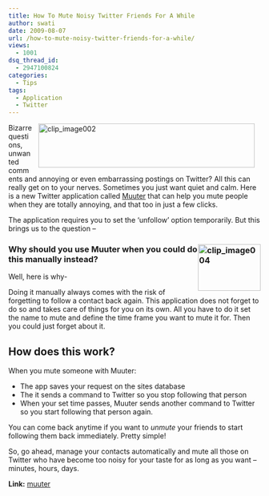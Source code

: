```yaml
---
title: How To Mute Noisy Twitter Friends For A While
author: swati
date: 2009-08-07
url: /how-to-mute-noisy-twitter-friends-for-a-while/
views:
  - 1001
dsq_thread_id:
  - 2947100824
categories:
  - Tips
tags:
  - Application
  - Twitter
---
```

<img class="alignright wp-image-50733" style="border: 0pt none;margin-left: 12px;margin-right: 12px" src="http://cdn.devilsworkshop.org/files/2009/08/clip_image0023.jpg" border="0" alt="clip_image002" hspace="12" width="432" height="88" align="right" />Bizarre questions, unwanted comments and annoying or even embarrassing postings on Twitter? All this can really get on to your nerves. Sometimes you just want quiet and calm. Here is a new Twitter application called <a href="http://www.muuter.com/" onclick="_gaq.push(['_trackEvent', 'outbound-article', 'http://www.muuter.com/', 'Muuter']);" >Muuter</a> that can help you mute people when they are totally annoying, and that too in just a few clicks.

The application requires you to set the ‘unfollow’ option temporarily. But this brings us to the question &#8211;

### <img class="alignright" style="border: 0pt none;margin-left: 0px;margin-right: 0px" src="http://cdn.devilsworkshop.org/files/2009/08/clip_image0042.jpg" border="0" alt="clip_image004" width="125" height="93" align="right" />**Why should you use Muuter when you could do this manually instead?**

Well, here is why-

Doing it manually always comes with the risk of forgetting to follow a contact back again. This application does not forget to do so and takes care of things for you on its own. All you have to do it set the name to mute and define the time frame you want to mute it for. Then you could just forget about it.

## How does this work?

When you mute someone with Muuter:

  * The app saves your request on the sites database
  * The it sends a command to Twitter so you stop following that person
  * When your set time passes, Muuter sends another command to Twitter so you start following that person again.

You can come back anytime if you want to *unmute* your friends to start following them back immediately. Pretty simple!

So, go ahead, manage your contacts automatically and mute all those on Twitter who have become too noisy for your taste for as long as you want – minutes, hours, days.

**Link:** <a href="http://muuter.com/" onclick="_gaq.push(['_trackEvent', 'outbound-article', 'http://muuter.com/', 'muuter']);" title="http://www.muuter.com/">muuter</a>
